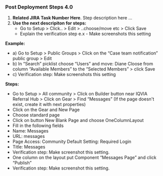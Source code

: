 ### Post Deployment Steps 4.0

1) **Related JIRA Task Number Here**. Step description here ... 
2) **Use the next descripiton for steps:**
      * Go to Setup > Click.. > Edit > ..choose/move etc > Click Save
      * Explain the verification step e.x - Make screenshots this setting

 **Example:** 
* a)  Go to Setup > Public  Groups > Click on the “Case team notification” public group > Edit 
* b)  In “Search” picklist choose “Users” and move: Diane Cloose from column “Available Members” to the “Selected Members” > click Save
* c)  Verification step: Make screenshots this setting

**Steps:**
* Go to Setup > All community > Click on Builder button near IQVIA Referral Hub > Click on Gear > Find “Messages” (If the page doesn't exist, create it with next properties)
* Click on the Gear and New Page
* Choose standard page
* Click on button New Blank Page and choose OneColumnLayout
* Fill in the following fields
* Name: Messages
* URL: messages
* Page Access: Community Default Setting: Required Login
* Title: Messages
* Verification step: Make screenshot this setting.
* One column on the layout put Component “Messages Page” and click “Publish”
* Verification step: Make screenshot this setting.
